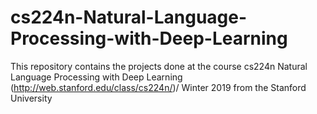 # cs224n-Natural-Language-Processing-with-Deep-Learning
This repository contains the projects done at the course cs224n Natural Language Processing with Deep Learning (http://web.stanford.edu/class/cs224n/)/ Winter 2019 from the Stanford University
